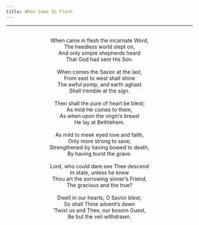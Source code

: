```yaml
---
title: When Came In Flesh
---
```


---
<center>
<br/>
When came in flesh the incarnate Word,<br/>
The heedless world slept on,<br/>
And only simple shepherds heard<br/>
That God had sent His Son.<br/>
<br/>
When comes the Savior at the last,<br/>
From east to west shall shine<br/>
The awful pomp, and earth aghast<br/>
Shall tremble at the sign.<br/>
<br/>
Then shall the pure of heart be blest;<br/>
As mild He comes to them,<br/>
As when upon the virgin’s breast<br/>
He lay at Bethlehem.<br/>
<br/>
As mild to meek eyed love and faith,<br/>
Only more strong to save;<br/>
Strengthened by having bowed to death,<br/>
By having burst the grave.<br/>
<br/>
Lord, who could dare see Thee descend<br/>
In state, unless he knew<br/>
Thou art the sorrowing sinner’s Friend,<br/>
The gracious and the true?<br/>
<br/>
Dwell in our hearts, O Savior blest;<br/>
So shall Thine advent’s dawn<br/>
’Twixt us and Thee, our bosom Guest,<br/>
Be but the veil withdrawn.<br/>

</center>